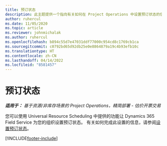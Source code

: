 ```yaml
---
title: 预订状态
description: 此主题提供一个指向有关如何在 Project Operations 中设置预订状态的信息的链接。
author: ruhercul
ms.date: 11/05/2020
ms.topic: article
ms.reviewer: johnmichalak
ms.author: ruhercul
ms.openlocfilehash: b894c55d7e47031ddf77000c954cd8c1769cb1ca
ms.sourcegitcommit: c0792bd65d92db25e0e8864879a19c4b93efb10c
ms.translationtype: HT
ms.contentlocale: zh-CN
ms.lasthandoff: 04/14/2022
ms.locfileid: "8581457"
---
```

# <a name="booking-statuses"></a>预订状态

_**适用于：** 基于资源/非库存场景的 Project Operations，精简部署 - 估价开票交易_

您可以使用 Universal Resource Scheduling 中提供的功能让 Dynamics 365 Field Service 为您的组织设置预订状态。 有关如何完成此设置的信息，请参阅[设置预订状态](/dynamics365/field-service/set-up-booking-statuses)。


[!INCLUDE[footer-include](../includes/footer-banner.md)]